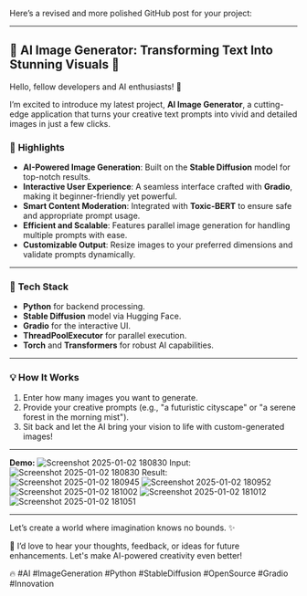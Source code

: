 Here’s a revised and more polished GitHub post for your project:  

---

## 🌟 **AI Image Generator: Transforming Text Into Stunning Visuals** 🌟  

Hello, fellow developers and AI enthusiasts! 🎉  

I’m excited to introduce my latest project, **AI Image Generator**, a cutting-edge application that turns your creative text prompts into vivid and detailed images in just a few clicks.  

### 🔑 **Highlights**  
- **AI-Powered Image Generation**: Built on the **Stable Diffusion** model for top-notch results.  
- **Interactive User Experience**: A seamless interface crafted with **Gradio**, making it beginner-friendly yet powerful.  
- **Smart Content Moderation**: Integrated with **Toxic-BERT** to ensure safe and appropriate prompt usage.  
- **Efficient and Scalable**: Features parallel image generation for handling multiple prompts with ease.  
- **Customizable Output**: Resize images to your preferred dimensions and validate prompts dynamically.  

---

### 🔧 **Tech Stack**  
- **Python** for backend processing.  
- **Stable Diffusion** model via Hugging Face.  
- **Gradio** for the interactive UI.  
- **ThreadPoolExecutor** for parallel execution.  
- **Torch** and **Transformers** for robust AI capabilities.  

---

### 💡 **How It Works**  
1. Enter how many images you want to generate.  
2. Provide your creative prompts (e.g., "a futuristic cityscape" or "a serene forest in the morning mist").  
3. Sit back and let the AI bring your vision to life with custom-generated images!  

---

**Demo:**
![Screenshot 2025-01-02 180830](https://github.com/user-attachments/assets/cb6293cb-d5c3-49fc-bc30-fc9114e591a5)
Input:
![Screenshot 2025-01-02 180830](https://github.com/user-attachments/assets/f6aa3e62-d538-4887-8f80-1a96fdfaad82)
Result:
![Screenshot 2025-01-02 180945](https://github.com/user-attachments/assets/7d1875bb-cd06-4b71-9995-7b5f8d4c527e)
![Screenshot 2025-01-02 180952](https://github.com/user-attachments/assets/23990e98-a1b8-424c-bb8e-a6856e983cc5)
![Screenshot 2025-01-02 181002](https://github.com/user-attachments/assets/df83ddfe-95ad-49c9-9c16-2d207692ca7a)
![Screenshot 2025-01-02 181012](https://github.com/user-attachments/assets/984e98ce-796a-4074-9c50-f6d1c220a0d9)
![Screenshot 2025-01-02 181051](https://github.com/user-attachments/assets/ade676d8-d4cb-4442-943d-212982fd5eac)

---
Let’s create a world where imagination knows no bounds. ✨

💬 I’d love to hear your thoughts, feedback, or ideas for future enhancements. Let's make AI-powered creativity even better!

🔥 #AI #ImageGeneration #Python #StableDiffusion #OpenSource #Gradio #Innovation
